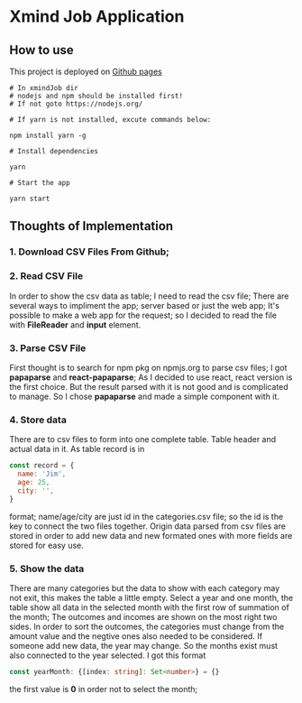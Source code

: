 # Xmind Job Application

## How to use
This project is deployed on [Github pages](https://naturellee.github.io/xmindJob/)

```shell
# In xmindJob dir
# nodejs and npm should be installed first!
# If not goto https://nodejs.org/

# If yarn is not installed, excute commands below:

npm install yarn -g

# Install dependencies

yarn

# Start the app

yarn start

```

## Thoughts of Implementation

### 1. Download CSV Files From Github;
### 2. Read CSV File
In order to show the csv data as table; I need to read the csv file;
There are several ways to impliment the app; server based or just the web app; It's possible to make a web app for the request; so I decided to read the file with **FileReader** and **input** element.
### 3. Parse CSV File
First thought is to search for npm pkg on npmjs.org to parse csv files; I got **papaparse** and **react-papaparse**; As I decided to use react, react version is the first choice. But the result parsed with it is not good and is complicated to manage. So I chose **papaparse** and made a simple component with it.
### 4. Store data
There are to csv files to form into one complete table. Table header and actual data in it. As table record is in
```js
const record = {
  name: 'Jim',
  age: 25,
  city: '',
}
```
format; name/age/city are just id in the categories.csv file; so the id is the key to connect the two files together. Origin data parsed from csv files are stored in order to add new data and new formated ones with more fields are stored for easy use.

### 5. Show the data
There are many categories but the data to show with each category may not exit, this makes the table a little empty. Select a year and one month, the table show all data in the selected month with the first row of summation of the month; The outcomes and incomes are shown on the most right two sides. In order to sort the outcomes, the categories must change from the amount value and the negtive ones also needed to be considered. If someone add new data, the year may change. So the months exist must also connected to the year selected. I got this format

```ts
const yearMonth: {[index: string]: Set<number>} = {}
```
the first value is **0** in order not to select the month;

